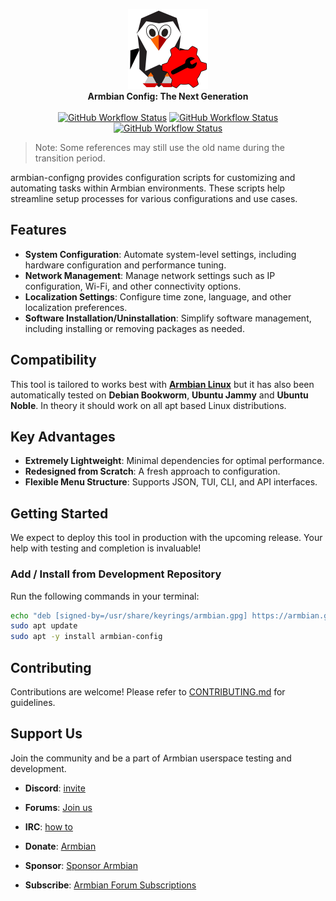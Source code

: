 <p align="center">
  <a href="#build-framework">
  <img src="https://raw.githubusercontent.com/armbian/configng/main/share/icons/hicolor/scalable/configng-tux.svg" width="128" alt="Armbian Config NG Logo" />
  </a><br>
  <strong>Armbian Config: The Next Generation</strong><br>
<br>
<a href=https://github.com/armbian/configng/actions/workflows/debian.yml><img alt="GitHub Workflow Status" src="https://img.shields.io/github/actions/workflow/status/armbian/configng/debian.yml?logo=githubactions&label=Packaging&style=for-the-badge&branch=main"></a> <a href=https://github.com/armbian/configng/actions/workflows/unit-tests.yml><img alt="GitHub Workflow Status" src="https://img.shields.io/github/actions/workflow/status/armbian/configng/unit-tests.yml?logo=githubactions&label=Unit%20tests&style=for-the-badge&branch=main"></a> <a href=https://github.com/armbian/configng/actions/workflows/docs.yml><img alt="GitHub Workflow Status" src="https://img.shields.io/github/actions/workflow/status/armbian/configng/docs.yml?logo=githubactions&label=Documentation&style=for-the-badge&branch=main"></a>
</p>


> Note: Some references may still use the old name during the transition period.

armbian-configng provides configuration scripts for customizing and automating tasks within Armbian environments. These scripts help streamline setup processes for various configurations and use cases.

## Features

- **System Configuration**: Automate system-level settings, including hardware configuration and performance tuning.
- **Network Management**: Manage network settings such as IP configuration, Wi-Fi, and other connectivity options.
- **Localization Settings**: Configure time zone, language, and other localization preferences.
- **Software Installation/Uninstallation**: Simplify software management, including installing or removing packages as needed.

## Compatibility

This tool is tailored to works best with [**Armbian Linux**](https://www.armbian.com) but it has also been automatically tested on **Debian Bookworm**, **Ubuntu Jammy** and **Ubuntu Noble**. In theory it should work on all apt based Linux distributions.

## Key Advantages
- **Extremely Lightweight**: Minimal dependencies for optimal performance.
- **Redesigned from Scratch**: A fresh approach to configuration.
- **Flexible Menu Structure**: Supports JSON, TUI, CLI, and API interfaces.

## Getting Started
We expect to deploy this tool in production with the upcoming release. Your help with testing and completion is invaluable!

### Add / Install from Development Repository
Run the following commands in your terminal:

```bash
echo "deb [signed-by=/usr/share/keyrings/armbian.gpg] https://armbian.github.io/configng stable main" | sudo tee /etc/apt/sources.list.d/armbian-development.list > /dev/null
sudo apt update
sudo apt -y install armbian-config
```

## Contributing

Contributions are welcome! Please refer to [CONTRIBUTING.md](https://github.com/armbian/build/blob/main/CONTRIBUTING.md) for guidelines.

## Support Us

Join the community and be a part of Armbian userspace testing and development.

- **Discord**: [invite](https://discord.com/invite/armbian)
- **Forums**: [Join us](https://forum.armbian.com/)
- **IRC**: [how to](https://docs.armbian.com/Community_IRC/)

- **Donate**: [Armbian](https://www.armbian.com/donate/)
- **Sponsor**: [Sponsor Armbian](https://github.com/sponsors/armbian)
- **Subscribe**: [Armbian Forum Subscriptions](https://forum.armbian.com/subscriptions/)

